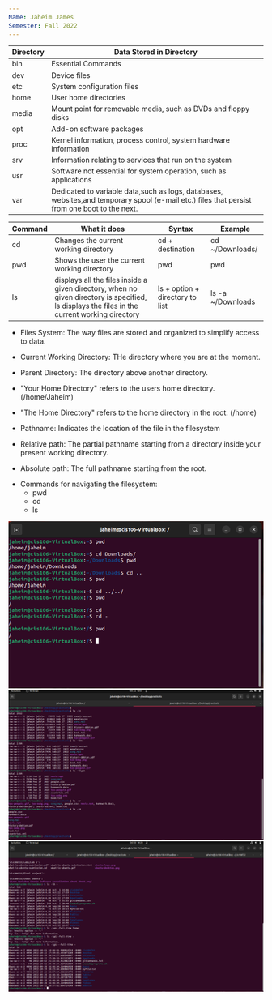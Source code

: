 ```yaml
---
Name: Jaheim James
Semester: Fall 2022
---
```


| Directory | Data Stored in  Directory                                                                                                                    |
| --------- | -------------------------------------------------------------------------------------------------------------------------------------------- |
| bin       | Essential Commands                                                                                                                           |
| dev       | Device files                                                                                                                                 |
| etc       | System configuration files                                                                                                                   |
| home      | User home directories                                                                                                                        |
| media     | Mount point for removable media, such as DVDs and floppy disks                                                                               |
| opt       | Add-on software packages                                                                                                                     |
| proc      | Kernel information, process control, system hardware information                                                                             |
| srv       | Information relating to services that run on the system                                                                                      |
| usr       | Software not essential for system operation, such as applications                                                                            |
| var       | Dedicated to variable data,such as logs, databases, websites,and temporary spool (e-mail etc.) files that persist from one boot to the next. |

| Command | What it does                                                                                                                                  | Syntax                          | Example           |
| ------- | --------------------------------------------------------------------------------------------------------------------------------------------- | ------------------------------- | ----------------- |
| cd      | Changes the current working directory                                                                                                         | cd + destination                | cd ~/Downloads/   |
| pwd     | Shows the user the current working directory                                                                                                  | pwd                             | pwd               |
| ls      | displays all the files inside a given directory, when no given directory is specified, ls displays the files in the current working directory | ls + option + directory to list | ls -a ~/Downloads |

- Files System: The way files are stored and organized to simplify access to data.
  
- Current Working Directory: THe directory where you are at the moment.
  
- Parent Directory: The directory above another directory.
  
- "Your Home Directory" refers to the users home directory. (/home/Jaheim)

- "The Home Directory" refers to the home directory in the root. (/home)
  
- Pathname: Indicates the location of the file in the filesystem
  
- Relative path: The partial pathname starting from a directory inside your present working directory.

- Absolute path: The full pathname starting from the root.

* Commands for navigating the filesystem:
  * pwd
  * cd
  * ls

![problem1](Week%20Reports/week4/problem1.png)
![problem2](Week%20Reports/week4/problem2.png)
![problem3](Week%20Reports/week4/problem3.png)
